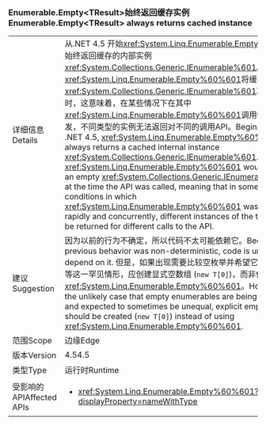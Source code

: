 ### <a name="enumerableemptylttresultgt-always-returns-cached-instance"></a><span data-ttu-id="45fb7-101">Enumerable.Empty&lt;TResult&gt;始终返回缓存实例</span><span class="sxs-lookup"><span data-stu-id="45fb7-101">Enumerable.Empty&lt;TResult&gt; always returns cached instance</span></span>

|   |   |
|---|---|
|<span data-ttu-id="45fb7-102">详细信息</span><span class="sxs-lookup"><span data-stu-id="45fb7-102">Details</span></span>|<span data-ttu-id="45fb7-103">从.NET 4.5 开始<xref:System.Linq.Enumerable.Empty%60%601>始终返回缓存的内部实例<xref:System.Collections.Generic.IEnumerable%601>。以前，<xref:System.Linq.Enumerable.Empty%60%601>将缓存一个空<xref:System.Collections.Generic.IEnumerable%601>次调用 API 时，这意味着，在某些情况下在其中<xref:System.Linq.Enumerable.Empty%60%601>调用快速和并发，不同类型的实例无法返回对不同的调用API。</span><span class="sxs-lookup"><span data-stu-id="45fb7-103">Beginning in .NET 4.5, <xref:System.Linq.Enumerable.Empty%60%601> always returns a cached internal instance <xref:System.Collections.Generic.IEnumerable%601>.Previously, <xref:System.Linq.Enumerable.Empty%60%601> would cache an empty <xref:System.Collections.Generic.IEnumerable%601> at the time the API was called, meaning that in some conditions in which <xref:System.Linq.Enumerable.Empty%60%601> was called rapidly and concurrently, different instances of the type could be returned for different calls to the API.</span></span>|
|<span data-ttu-id="45fb7-104">建议</span><span class="sxs-lookup"><span data-stu-id="45fb7-104">Suggestion</span></span>|<span data-ttu-id="45fb7-105">因为以前的行为不确定，所以代码不太可能依赖它。</span><span class="sxs-lookup"><span data-stu-id="45fb7-105">Because the previous behavior was non-deterministic, code is unlikely to depend on it.</span></span> <span data-ttu-id="45fb7-106">但是，如果出现需要比较空枚举并希望它们有时不相等这一罕见情形，应创建显式空数组 (<code>new T[0]</code>)，而非使用 <xref:System.Linq.Enumerable.Empty%60%601>。</span><span class="sxs-lookup"><span data-stu-id="45fb7-106">However, in the unlikely case that empty enumerables are being compared and expected to sometimes be unequal, explicit empty arrays should be created (<code>new T[0]</code>) instead of using <xref:System.Linq.Enumerable.Empty%60%601>.</span></span>|
|<span data-ttu-id="45fb7-107">范围</span><span class="sxs-lookup"><span data-stu-id="45fb7-107">Scope</span></span>|<span data-ttu-id="45fb7-108">边缘</span><span class="sxs-lookup"><span data-stu-id="45fb7-108">Edge</span></span>|
|<span data-ttu-id="45fb7-109">版本</span><span class="sxs-lookup"><span data-stu-id="45fb7-109">Version</span></span>|<span data-ttu-id="45fb7-110">4.5</span><span class="sxs-lookup"><span data-stu-id="45fb7-110">4.5</span></span>|
|<span data-ttu-id="45fb7-111">类型</span><span class="sxs-lookup"><span data-stu-id="45fb7-111">Type</span></span>|<span data-ttu-id="45fb7-112">运行时</span><span class="sxs-lookup"><span data-stu-id="45fb7-112">Runtime</span></span>|
|<span data-ttu-id="45fb7-113">受影响的 API</span><span class="sxs-lookup"><span data-stu-id="45fb7-113">Affected APIs</span></span>|<ul><li><xref:System.Linq.Enumerable.Empty%60%601?displayProperty=nameWithType></li></ul>|

